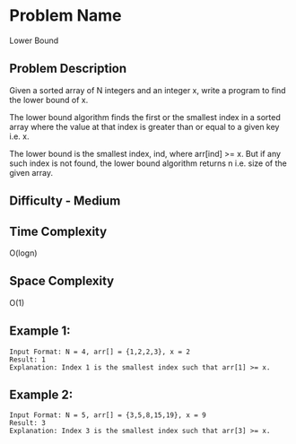 # Problem Name 
Lower Bound

## Problem Description

Given a sorted array of N integers and an integer x, write a program to find the lower bound of x.

The lower bound algorithm finds the first or the smallest index in a sorted array where the value at that index is greater than or equal to a given key i.e. x.

The lower bound is the smallest index, ind, where arr[ind] >= x. But if any such index is not found, the lower bound algorithm returns n i.e. size of the given array.

## Difficulty - Medium

## Time Complexity
O(logn)

## Space Complexity
O(1)

## Example 1:
```
Input Format: N = 4, arr[] = {1,2,2,3}, x = 2
Result: 1
Explanation: Index 1 is the smallest index such that arr[1] >= x.
```

## Example 2:
```
Input Format: N = 5, arr[] = {3,5,8,15,19}, x = 9
Result: 3
Explanation: Index 3 is the smallest index such that arr[3] >= x.
```